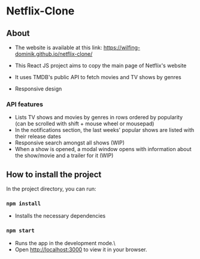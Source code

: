 # Netflix-Clone

## About
- The website is available at this link: https://wilfing-dominik.github.io/netflix-clone/

- This React JS project aims to copy the main page of Netflix's website
- It uses TMDB's public API to fetch movies and TV shows by genres
- Responsive design

### API features
- Lists TV shows and movies by genres in rows ordered by popularity (can be scrolled with shift + mouse wheel or mousepad)
- In the notifications section, the last weeks' popular shows are listed with their release dates
- Responsive search amongst all shows (WIP)
- When a show is opened, a modal window opens with information about the show/movie and a trailer for it (WIP)

## How to install the project

In the project directory, you can run:

### `npm install`

- Installs the necessary dependencies

### `npm start`

- Runs the app in the development mode.\
- Open [http://localhost:3000](http://localhost:3000) to view it in your browser.

